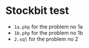 # Stockbit test 

- `1a.php` for the problem no 1a
- `1b.php` for the problem no 1b
- `2.sql` for the problem no 2
